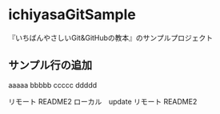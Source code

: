 # ichiyasaGitSample
『いちばんやさしいGit&GitHubの教本』のサンプルプロジェクト
## サンプル行の追加
aaaaa
bbbbb
ccccc
ddddd

リモート README2
ローカル　update
リモート README2

